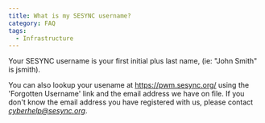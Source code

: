 ```yaml
---
title: What is my SESYNC username?
category: FAQ
tags:
  - Infrastructure
---
```


Your SESYNC username is your first initial plus last name, (ie: "John Smith" is
jsmith).

You can also lookup your usename at <https://pwm.sesync.org/> using the 'Forgotten
Username' link and the email address we have on file. If you don't know the email
address you have registered with us, please contact *cyberhelp@sesync.org*.
